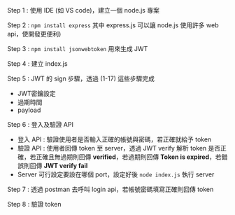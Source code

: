 
Step 1 : 使用 IDE (如 VS code)，建立一個 node.js 專案

Step 2 : `npm install express` 其中 express.js 可以讓 node.js 使用許多 web api，使開發更便利)

Step 3 : `npm install jsonwebtoken` 用來生成 JWT

Step 4 : 建立 index.js

Step 5 : JWT 的 sign 步驟，透過 (1-17) 這些步驟完成

* JWT密鑰設定
* 過期時間
* payload

Step 6 : 登入及驗證 API

* 登入 API : 驗證使用者是否輸入正確的帳號與密碼，若正確就給予 token
* 驗證 API : 使用者回傳 token 至 server，透過 JWT verify 解析 token 是否正確，若正確且無過期則回傳 **verified**，若過期則回傳 **Token is expired**，若錯誤則回傳 **JWT verify fail**
* Server 可行設定要設在哪個 port，設定好後 `node index.js` 執行 server

Step 7 : 透過 postman 去呼叫 login api，若帳號密碼填寫正確則回傳 token

Step 8 : 驗證 token
